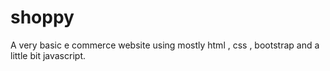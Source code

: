 # shoppy
A very basic e commerce website using mostly html , css , bootstrap and a little bit javascript.

